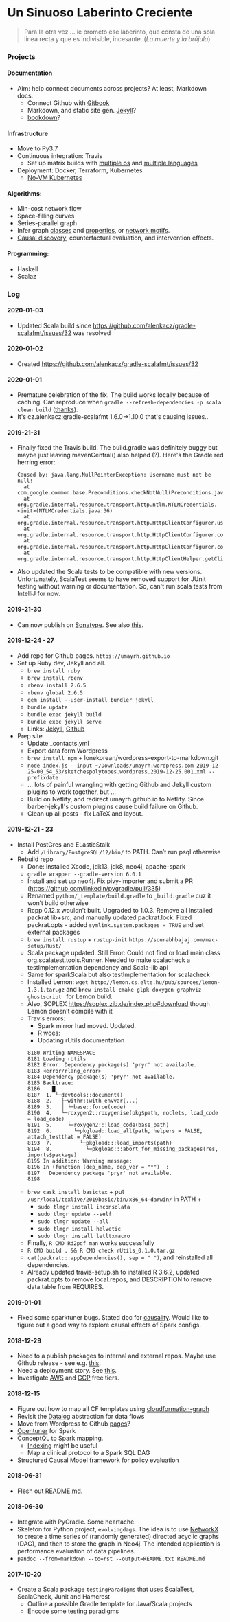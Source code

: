 # Un Sinuoso Laberinto Creciente

> Para la otra vez ... le prometo ese laberinto, que consta de una sola línea recta y que es indivisible, incesante. (_La muerte y la brújula_)

### Projects

#### Documentation

* Aim: help connect documents across projects? At least, Markdown docs.
  * Connect Github with [Gitbook](https://umayrh.gitbook.io/docs/)
  * Markdown, and static site gen. [Jekyll](https://github.com/jekyll/jekyll)?
  * [bookdown](https://bookdown.org/yihui/bookdown/)?
 
#### Infrastructure

* Move to Py3.7
* Continuous integration: Travis 
  * Set up matrix builds with [multiple os](https://docs.travis-ci.com/user/multi-os/) 
    and [multiple languages](https://stackoverflow.com/questions/27644586/how-to-set-up-travis-ci-with-multiple-languages)
* Deployment: Docker, Terraform, Kubernetes
  * [No-VM Kubernetes](https://blog.travis-ci.com/2017-10-26-running-kubernetes-on-travis-ci-with-minikube)

#### Algorithms:

* Min-cost network flow
* Space-filling curves
* Series-parallel graph
* Infer graph [classes](http://www.graphclasses.org/index.html) and 
  [properties](https://gap-packages.github.io/Digraphs/doc/chap6.html#X7ADDEFD478D470D5),
  or [network motifs](https://en.wikipedia.org/wiki/Network_motif). 
* [Causal discovery](http://ftp.cs.ucla.edu/pub/stat_ser/R156.pdf), counterfactual
  evaluation, and intervention effects.

#### Programming:

* Haskell
* Scalaz

### Log
#### 2020-01-03
* Updated Scala build since https://github.com/alenkacz/gradle-scalafmt/issues/32 was resolved

#### 2020-01-02
* Created https://github.com/alenkacz/gradle-scalafmt/issues/32

#### 2020-01-01
* Premature celebration of the fix. The build works locally because of caching. Can reproduce when 
`gradle --refresh-dependencies -p scala clean build` ([thanks](http://blog.defun.work/post-75169d14-c64b-4ff4-be46-47747911d348.html)).
* It's cz.alenkacz:gradle-scalafmt 1.6.0->1.10.0 that's causing issues..

#### 2019-21-31
* Finally fixed the Travis build. The build.gradle was definitely buggy but maybe just leaving mavenCentral()
  also helped (?). Here's the Gradle red herring error:
  ```
  Caused by: java.lang.NullPointerException: Username must not be null!
  	at com.google.common.base.Preconditions.checkNotNull(Preconditions.java:910)
  	at org.gradle.internal.resource.transport.http.ntlm.NTLMCredentials.<init>(NTLMCredentials.java:36)
  	at org.gradle.internal.resource.transport.http.HttpClientConfigurer.useCredentials(HttpClientConfigurer.java:197)
  	at org.gradle.internal.resource.transport.http.HttpClientConfigurer.configureCredentials(HttpClientConfigurer.java:139)
  	at org.gradle.internal.resource.transport.http.HttpClientConfigurer.configure(HttpClientConfigurer.java:109)
  	at org.gradle.internal.resource.transport.http.HttpClientHelper.getClient(HttpClientHelper.java:195)
  ``` 
* Also updated the Scala tests to be compatible with new versions. Unfortunately, ScalaTest seems to have removed
support for JUnit testing without warning or documentation. So, can't run scala tests from IntelliJ for now.
#### 2019-21-30
* Can now publish on [Sonatype](https://issues.sonatype.org/browse/OSSRH-54178). See also 
[this](https://medium.com/@nmauti/sign-and-publish-on-maven-central-a-project-with-the-new-maven-publish-gradle-plugin-22a72a4bfd4b).

#### 2019-12-24 - 27
* Add repo for Github pages. `https://umayrh.github.io` 
* Set up Ruby dev, Jekyll and all.
  * `brew install ruby`
  * `brew install rbenv`
  * `rbenv install 2.6.5`
  * `rbenv global 2.6.5`
  * `gem install --user-install bundler jekyll`
  * `bundle update`
  * `bundle exec jekyll build`
  * `bundle exec jekyll serve`
  * Links: [Jekyll](https://jekyllrb.com/docs/), 
    [Github](https://help.github.com/en/github/working-with-github-pages/setting-up-a-github-pages-site-with-jekyll)
* Prep site
  * Update _contacts.yml
  * Export data form Wordpress
  * `brew install npm` + lonekorean/wordpress-export-to-markdown.git 
  * `node index.js --input ~/Downloads/umayrh.wordpress.com-2019-12-25-00_54_53/sketchespolytopes.wordpress.2019-12-25.001.xml --prefixdate`
  * ... lots of painful wrangling with getting Github and Jekyll custom plugins to work together, but ...
  * Build on Netlify, and redirect umayrh.github.io to Netlify. Since barber-jekyll's custom plugins cause build failure on Github. 
  * Clean up all posts - fix LaTeX and layout.

#### 2019-12-21 - 23
* Install PostGres and ELasticStalk
  * Add `/Library/PostgreSQL/12/bin/` to PATH. Can’t run psql otherwise
* Rebuild repo
  * Done: installed Xcode, jdk13, jdk8, neo4j, apache-spark
  * `gradle wrapper --gradle-version 6.0.1`
  * Install and set up neo4j. Fix pivy-importer and submit a PR (https://github.com/linkedin/pygradle/pull/335)
  * Renamed `python/_template/build.gradle` to `_build.gradle` cuz it won’t build otherwise
  * Rcpp 0.12.x wouldn’t built. Upgraded to 1.0.3. Remove all installed packrat lib+src, and manually updated packrat.lock. 
    Fixed packrat.opts - added `symlink.system.packages = TRUE` and set external packages
  * `brew install rustup` + `rustup-init` `https://sourabhbajaj.com/mac-setup/Rust/`
  * Scala package updated. Still Error: Could not find or load main class org.scalatest.tools.Runner. Needed to make scalacheck a testImplementation dependency and Scala-lib api
  * Same for sparkScala but also testImplementation for scalacheck 
  * Installed Lemon: `wget http://lemon.cs.elte.hu/pub/sources/lemon-1.3.1.tar.gz` and `brew install cmake glpk doxygen graphviz ghostscript ` for Lemon build.
  * Also, SOPLEX https://soplex.zib.de/index.php#download though Lemon doesn’t compile with it
  * Travis errors:
    * Spark mirror had moved. Updated.
    * R woes:
    * Updating rUtils documentation
    ```
    8180 Writing NAMESPACE
    8181 Loading rUtils
    8182 Error: Dependency package(s) 'pryr' not available.
    8183 <error/rlang_error>
    8184 Dependency package(s) 'pryr' not available.
    8185 Backtrace:
    8186    █
    8187  1. └─devtools::document()
    8188  2.   ├─withr::with_envvar(...)
    8189  3.   │ └─base::force(code)
    8190  4.   └─roxygen2::roxygenise(pkg$path, roclets, load_code = load_code)
    8191  5.     └─roxygen2:::load_code(base_path)
    8192  6.       └─pkgload::load_all(path, helpers = FALSE, attach_testthat = FALSE)
    8193  7.         └─pkgload:::load_imports(path)
    8194  8.           └─pkgload:::abort_for_missing_packages(res, imports$package)
    8195 In addition: Warning message:
    8196 In (function (dep_name, dep_ver = "*")  :
    8197   Dependency package 'pryr' not available.
    8198
    ```
  * `brew cask install basictex` + put `/usr/local/texlive/2019basic/bin/x86_64-darwin/` in PATH + 
    * `sudo tlmgr install inconsolata`
    * `sudo tlmgr update --self`
    * `sudo tlmgr update --all`
    * `sudo tlmgr install helvetic`
    * `sudo tlmgr install letltxmacro`
  * Finally, `R CMD Rd2pdf man` works successfully
  * `R CMD build . && R CMD check rUtils_0.1.0.tar.gz` 
  * `cat(packrat:::appDependencies(), sep = " ")`, and reinstalled all dependencies. 
  * Already updated travis-setup.sh to installed R 3.6.2, updated packrat.opts
    to remove local.repos, and DESCRIPTION to remove data.table from REQUIRES.

#### 2019-01-01
* Fixed some sparktuner bugs. Stated doc for [causality](./Causality.md). Would like
  to figure out a good way to explore causal effects of Spark configs. 

#### 2018-12-29

* Need to a publish packages to internal and external repos. Maybe use Github
  release - see e.g. [this](https://www.victorhurdugaci.com/github-releases-travis). 
* Need a deployment story. See [this](https://medium.com/build-acl/docker-deployments-using-terraform-d2bf36ec7bdf).
* Investigate [AWS](https://aws.amazon.com/free/) and 
  [GCP](https://cloud.google.com/free/docs/gcp-free-tier) free tiers.

#### 2018-12-15

* Figure out how to map all CF templates using [cloudformation-graph](https://github.com/umayrh/cloudformation-graph)
* Revisit the [Datalog](https://github.com/frankmcsherry/blog/blob/master/posts/2018-05-19.md) abstraction for data flows
* Move from Wordpress to Github [pages](https://yunmingzhang.wordpress.com/2018/06/15/how-to-use-github-pages/#more-2128)?
* [Opentuner](http://opentuner.org/tutorial/setup/) for Spark
* ConceptQL to Spark mapping. 
  * [Indexing](http://hpc.isti.cnr.it/hpcworkshop2014/PartitionedEliasFanoIndexes.pdf) might be useful
  * Map a clinical protocol to a Spark SQL DAG
* Structured Causal Model framework for policy evaluation

#### 2018-06-31

* Flesh out [README.md](python/evolvingdag/README.md).

#### 2018-06-30

* Integrate with PyGradle. Some heartache. 
* Skeleton for Python project, `evolvingdags`. The idea is to use [NetworkX](https://networkx.github.io)
  to create a time series of (randomly generated) directed acyclic graphs (DAG), and then to
  store the graph in Neo4j. The intended application is performance evaluation of data pipelines.
* `pandoc --from=markdown --to=rst --output=README.txt README.md`

#### 2017-10-20
* Create a Scala package `testingParadigms` that uses ScalaTest, ScalaCheck, Junit and Hamcrest 
    * Outline a possible Gradle template for Java/Scala projects 
    * Encode some testing paradigms 
